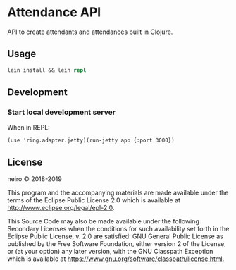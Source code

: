# Attendance API

API to create attendants and attendances built in Clojure.

## Usage

```clojure
lein install && lein repl
```

## Development

### Start local development server

When in REPL:
```
(use 'ring.adapter.jetty)(run-jetty app {:port 3000})
```

## License

neiro © 2018-2019

This program and the accompanying materials are made available under the
terms of the Eclipse Public License 2.0 which is available at
http://www.eclipse.org/legal/epl-2.0.

This Source Code may also be made available under the following Secondary
Licenses when the conditions for such availability set forth in the Eclipse
Public License, v. 2.0 are satisfied: GNU General Public License as published by
the Free Software Foundation, either version 2 of the License, or (at your
option) any later version, with the GNU Classpath Exception which is available
at https://www.gnu.org/software/classpath/license.html.
